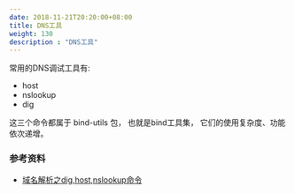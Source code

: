 ```yaml
---
date: 2018-11-21T20:20:00+08:00
title: DNS工具
weight: 130
description : "DNS工具"
---
```


常用的DNS调试工具有: 

- host
- nslookup
- dig

这三个命令都属于 bind-utils 包， 也就是bind工具集， 它们的使用复杂度、功能依次递增。 

### 参考资料

- [域名解析之dig,host,nslookup命令](http://luodw.cc/2015/12/27/dns03/)